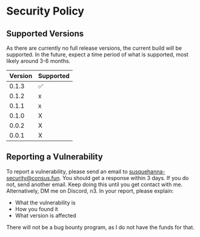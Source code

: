 # Security Policy

## Supported Versions
As there are currently no full release versions, the current build will be supported. In the future, expect a time period of what is supported, most likely around 3-6 months.

| Version | Supported          |
| ------- | ------------------ |
| 0.1.3   | ✅ |
| 0.1.2   | x |
| 0.1.1   | x |
| 0.1.0   | X |
| 0.0.2   | X |
| 0.0.1   | X |

## Reporting a Vulnerability

To report a vulnerability, please send an email to susquehanna-security@consus.fun. You should get a response within 3 days.
If you do not, send another email. Keep doing this until you get contact with me. Alternatively, DM me on Discord, n3.
In your report, please explain:
- What the vulnerability is
- How you found it
- What version is affected

There will not be a bug bounty program, as I do not have the funds for that.
